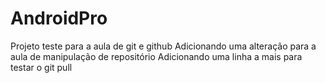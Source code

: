 # AndroidPro
Projeto teste para a aula de git e github
Adicionando uma alteração para a aula de manipulação de repositório
Adicionando uma linha a mais para testar o git pull
